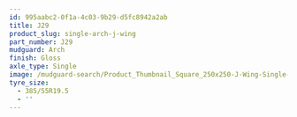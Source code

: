 ```yaml
---
id: 995aabc2-0f1a-4c03-9b29-d5fc8942a2ab
title: J29
product_slug: single-arch-j-wing
part_number: J29
mudguard: Arch
finish: Gloss
axle_type: Single
image: /mudguard-search/Product_Thumbnail_Square_250x250-J-Wing-Single-Arch.jpg
tyre_size:
  - 385/55R19.5
  - ''
---
```

